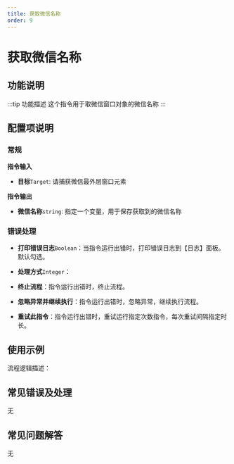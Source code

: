 ```yaml
---
title: 获取微信名称
order: 9
---
```


# 获取微信名称

## 功能说明

:::tip 功能描述
这个指令用于取微信窗口对象的微信名称
:::

## 配置项说明

### 常规

**指令输入**

- **目标**`Target`: 请捕获微信最外层窗口元素

**指令输出**

- **微信名称**`string`: 指定一个变量，用于保存获取到的微信名称

### 错误处理

- **打印错误日志**`Boolean`：当指令运行出错时，打印错误日志到【日志】面板。默认勾选。

- **处理方式**`Integer`：

 - **终止流程**：指令运行出错时，终止流程。

 - **忽略异常并继续执行**：指令运行出错时，忽略异常，继续执行流程。

 - **重试此指令**：指令运行出错时，重试运行指定次数指令，每次重试间隔指定时长。

## 使用示例

流程逻辑描述：

## 常见错误及处理

无

## 常见问题解答

无
